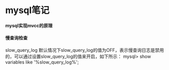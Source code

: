 # mysql笔记


#### mysql实现mvcc的原理


#### 慢查询检查
slow_query_log
默认情况下slow_query_log的值为OFF，表示慢查询日志是禁用的，可以通过设置slow_query_log的值来开启，如下所示：
mysql> show variables  like '%slow_query_log%';